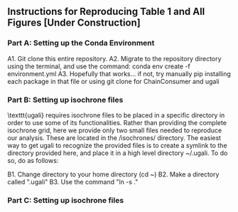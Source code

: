 ## Instructions for Reproducing Table 1 and All Figures [Under Construction]

### Part A: Setting up the Conda Environment
A1. Git clone this entire repository.
A2. Migrate to the repository directory using the terminal, and use the command: conda env create -f environment.yml
A3. Hopefully that works... if not, try manually pip installing each package in that file or using git clone for ChainConsumer and ugali


### Part B: Setting up isochrone files
\texttt{ugali} requires isochrone files to be placed in a specific directory in order to use some of its functionalities. Rather than providing the complete isochrone grid, here we provide only two small files needed to reproduce our analysis. These are located in the /isochrones/ directory. The easiest way to get ugali to recognize the provided files is to create a symlink to the directory provided here, and place it in a high level directory ~/.ugali. To do so, do as follows:

B1. Change directory to your home directory (cd ~)
B2. Make a directory called ".ugali"
B3. Use the command "ln -s <path to isochrone folder that is part of this repository> ." 
  
### Part C: Setting up isochrone files


